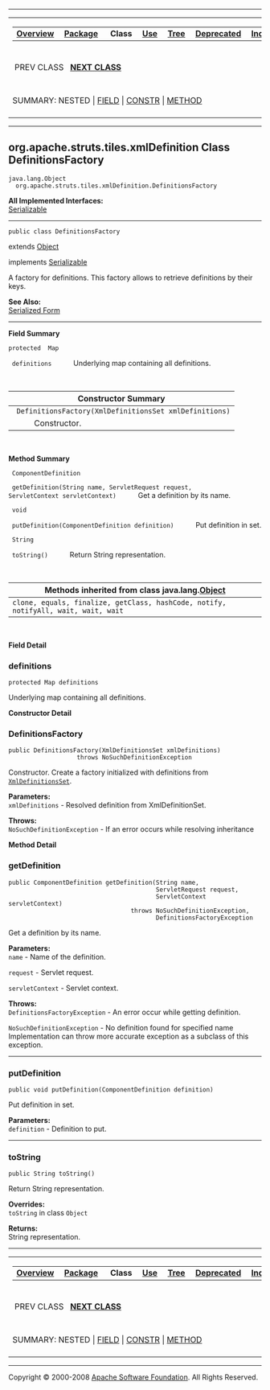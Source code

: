 ------------------------------------------------------------------------

<span id="navbar_top"></span> [](#skip-navbar_top "Skip navigation links")

<table>
<colgroup>
<col width="50%" />
<col width="50%" />
</colgroup>
<tbody>
<tr class="odd">
<td align="left"><span id="navbar_top_firstrow"></span>
<table>
<tbody>
<tr class="odd">
<td align="left"><a href="../../../../../overview-summary.html.md"><strong>Overview</strong></a> </td>
<td align="left"><a href="package-summary.html.md"><strong>Package</strong></a> </td>
<td align="left"> <strong>Class</strong> </td>
<td align="left"><a href="class-use/DefinitionsFactory.html.md"><strong>Use</strong></a> </td>
<td align="left"><a href="package-tree.html.md"><strong>Tree</strong></a> </td>
<td align="left"><a href="../../../../../deprecated-list.html.md"><strong>Deprecated</strong></a> </td>
<td align="left"><a href="../../../../../index-all.html.md"><strong>Index</strong></a> </td>
<td align="left"><a href="../../../../../help-doc.html.md"><strong>Help</strong></a> </td>
</tr>
</tbody>
</table></td>
<td align="left"></td>
</tr>
<tr class="even">
<td align="left"> PREV CLASS   <a href="../../../../../org/apache/struts/tiles/xmlDefinition/FactorySet.html.md" title="class in org.apache.struts.tiles.xmlDefinition"><strong>NEXT CLASS</strong></a></td>
<td align="left"><a href="../../../../../index.html.md?org/apache/struts/tiles/xmlDefinition/DefinitionsFactory.html"><strong>FRAMES</strong></a>    <a href="DefinitionsFactory.html"><strong>NO FRAMES</strong></a>    
<a href="../../../../../allclasses-noframe.html.md"><strong>All Classes</strong></a></td>
</tr>
<tr class="odd">
<td align="left">SUMMARY: NESTED | <a href="#field_summary">FIELD</a> | <a href="#constructor_summary">CONSTR</a> | <a href="#method_summary">METHOD</a></td>
<td align="left">DETAIL: <a href="#field_detail">FIELD</a> | <a href="#constructor_detail">CONSTR</a> | <a href="#method_detail">METHOD</a></td>
</tr>
</tbody>
</table>

<span id="skip-navbar_top"></span>

------------------------------------------------------------------------

org.apache.struts.tiles.xmlDefinition
 Class DefinitionsFactory
-------------------------------------

    java.lang.Object
      org.apache.struts.tiles.xmlDefinition.DefinitionsFactory

**All Implemented Interfaces:**  
[Serializable](http://java.sun.com/j2se/1.4.2/docs/api/java/io/Serializable.html.md?is-external=true "class or interface in java.io")

------------------------------------------------------------------------

    public class DefinitionsFactory

extends [Object](http://java.sun.com/j2se/1.4.2/docs/api/java/lang/Object.html.md?is-external=true "class or interface in java.lang")

implements [Serializable](http://java.sun.com/j2se/1.4.2/docs/api/java/io/Serializable.html.md?is-external=true "class or interface in java.io")

A factory for definitions. This factory allows to retrieve definitions by their keys.

**See Also:**  
[Serialized Form](../../../../../serialized-form.html.md#org.apache.struts.tiles.xmlDefinition.DefinitionsFactory)

------------------------------------------------------------------------

<span id="field_summary"></span>

**Field Summary**

`protected  Map`

` definitions`
           Underlying map containing all definitions.

  <span id="constructor_summary"></span>

| **Constructor Summary**                                 |
|---------------------------------------------------------|
| ` DefinitionsFactory(XmlDefinitionsSet xmlDefinitions)` 
            Constructor.                                  |

  <span id="method_summary"></span>

**Method Summary**

` ComponentDefinition`

` getDefinition(String name, ServletRequest request, ServletContext servletContext)`
           Get a definition by its name.

` void`

` putDefinition(ComponentDefinition definition)`
           Put definition in set.

` String`

` toString()`
           Return String representation.

 <span id="methods_inherited_from_class_java.lang.Object"></span>

| **Methods inherited from class java.lang.[Object](http://java.sun.com/j2se/1.4.2/docs/api/java/lang/Object.html.md?is-external=true "class or interface in java.lang")** |
|-----------------------------------------------------------------------------------------------------------------------------------------------------------------------|
| `clone, equals, finalize, getClass, hashCode, notify, notifyAll, wait, wait, wait`                                                                                    |

 

<span id="field_detail"></span>

**Field Detail**

<span id="definitions"></span>

### definitions

    protected Map definitions

Underlying map containing all definitions.

<span id="constructor_detail"></span>

**Constructor Detail**

### DefinitionsFactory

    public DefinitionsFactory(XmlDefinitionsSet xmlDefinitions)
                       throws NoSuchDefinitionException

Constructor. Create a factory initialized with definitions from [`XmlDefinitionsSet`](../../../../../org/apache/struts/tiles/xmlDefinition/XmlDefinitionsSet.html.md "class in org.apache.struts.tiles.xmlDefinition").

**Parameters:**  
`xmlDefinitions` - Resolved definition from XmlDefinitionSet.

**Throws:**  
`NoSuchDefinitionException` - If an error occurs while resolving inheritance

<span id="method_detail"></span>

**Method Detail**

### getDefinition

    public ComponentDefinition getDefinition(String name,
                                             ServletRequest request,
                                             ServletContext servletContext)
                                      throws NoSuchDefinitionException,
                                             DefinitionsFactoryException

Get a definition by its name.

**Parameters:**  
`name` - Name of the definition.

`request` - Servlet request.

`servletContext` - Servlet context.

**Throws:**  
`DefinitionsFactoryException` - An error occur while getting definition.

`NoSuchDefinitionException` - No definition found for specified name Implementation can throw more accurate exception as a subclass of this exception.

------------------------------------------------------------------------

### putDefinition

    public void putDefinition(ComponentDefinition definition)

Put definition in set.

**Parameters:**  
`definition` - Definition to put.

------------------------------------------------------------------------

### toString

    public String toString()

Return String representation.

**Overrides:**  
`toString` in class `Object`

<!-- -->

**Returns:**  
String representation.

------------------------------------------------------------------------

<span id="navbar_bottom"></span> [](#skip-navbar_bottom "Skip navigation links")

<table>
<colgroup>
<col width="50%" />
<col width="50%" />
</colgroup>
<tbody>
<tr class="odd">
<td align="left"><span id="navbar_bottom_firstrow"></span>
<table>
<tbody>
<tr class="odd">
<td align="left"><a href="../../../../../overview-summary.html.md"><strong>Overview</strong></a> </td>
<td align="left"><a href="package-summary.html.md"><strong>Package</strong></a> </td>
<td align="left"> <strong>Class</strong> </td>
<td align="left"><a href="class-use/DefinitionsFactory.html.md"><strong>Use</strong></a> </td>
<td align="left"><a href="package-tree.html.md"><strong>Tree</strong></a> </td>
<td align="left"><a href="../../../../../deprecated-list.html.md"><strong>Deprecated</strong></a> </td>
<td align="left"><a href="../../../../../index-all.html.md"><strong>Index</strong></a> </td>
<td align="left"><a href="../../../../../help-doc.html.md"><strong>Help</strong></a> </td>
</tr>
</tbody>
</table></td>
<td align="left"></td>
</tr>
<tr class="even">
<td align="left"> PREV CLASS   <a href="../../../../../org/apache/struts/tiles/xmlDefinition/FactorySet.html.md" title="class in org.apache.struts.tiles.xmlDefinition"><strong>NEXT CLASS</strong></a></td>
<td align="left"><a href="../../../../../index.html.md?org/apache/struts/tiles/xmlDefinition/DefinitionsFactory.html"><strong>FRAMES</strong></a>    <a href="DefinitionsFactory.html"><strong>NO FRAMES</strong></a>    
<a href="../../../../../allclasses-noframe.html.md"><strong>All Classes</strong></a></td>
</tr>
<tr class="odd">
<td align="left">SUMMARY: NESTED | <a href="#field_summary">FIELD</a> | <a href="#constructor_summary">CONSTR</a> | <a href="#method_summary">METHOD</a></td>
<td align="left">DETAIL: <a href="#field_detail">FIELD</a> | <a href="#constructor_detail">CONSTR</a> | <a href="#method_detail">METHOD</a></td>
</tr>
</tbody>
</table>

<span id="skip-navbar_bottom"></span>

------------------------------------------------------------------------

Copyright © 2000-2008 [Apache Software Foundation](http://www.apache.org/). All Rights Reserved.
